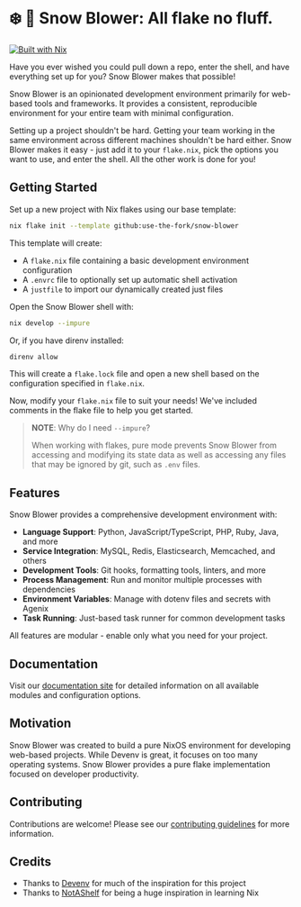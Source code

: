 # ❄️ 💨 Snow Blower: All flake no fluff.
[![Built with Nix](https://builtwithnix.org/badge.svg)](https://builtwithnix.org)

Have you ever wished you could pull down a repo, enter the shell, and have everything set up for you? Snow Blower makes that possible!

Snow Blower is an opinionated development environment primarily for web-based tools and frameworks. It provides a consistent, reproducible environment for your entire team with minimal configuration.

Setting up a project shouldn't be hard. Getting your team working in the same environment across different machines shouldn't be hard either. Snow Blower makes it easy - just add it to your `flake.nix`, pick the options you want to use, and enter the shell. All the other work is done for you!

## Getting Started

Set up a new project with Nix flakes using our base template:

```sh
nix flake init --template github:use-the-fork/snow-blower
```

This template will create:

* A `flake.nix` file containing a basic development environment configuration
* A `.envrc` file to optionally set up automatic shell activation
* A `justfile` to import our dynamically created just files

Open the Snow Blower shell with:

```sh
nix develop --impure
```

Or, if you have direnv installed:

```sh
direnv allow
```

This will create a `flake.lock` file and open a new shell based on the configuration specified in `flake.nix`.

Now, modify your `flake.nix` file to suit your needs! We've included comments in the flake file to help you get started.

> **NOTE**: Why do I need `--impure`?
>
> When working with flakes, pure mode prevents Snow Blower from accessing and modifying its state data as well as accessing any files that may be ignored by git, such as `.env` files.

## Features

Snow Blower provides a comprehensive development environment with:

- **Language Support**: Python, JavaScript/TypeScript, PHP, Ruby, Java, and more
- **Service Integration**: MySQL, Redis, Elasticsearch, Memcached, and others
- **Development Tools**: Git hooks, formatting tools, linters, and more
- **Process Management**: Run and monitor multiple processes with dependencies
- **Environment Variables**: Manage with dotenv files and secrets with Agenix
- **Task Running**: Just-based task runner for common development tasks

All features are modular - enable only what you need for your project.

## Documentation

Visit our [documentation site](https://use-the-fork.github.io/snow-blower/) for detailed information on all available modules and configuration options.

## Motivation

Snow Blower was created to build a pure NixOS environment for developing web-based projects. While Devenv is great, it focuses on too many operating systems. Snow Blower provides a pure flake implementation focused on developer productivity.

## Contributing

Contributions are welcome! Please see our [contributing guidelines](https://github.com/use-the-fork/snow-blower/blob/main/CONTRIBUTING.md) for more information.

## Credits

- Thanks to [Devenv](https://devenv.sh/) for much of the inspiration for this project
- Thanks to [NotAShelf](https://github.com/NotAShelf/nyx) for being a huge inspiration in learning Nix
